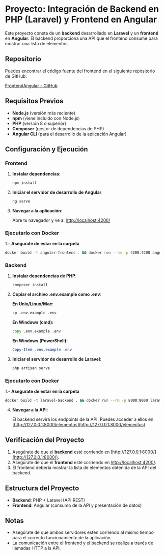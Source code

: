 # Proyecto: Integración de Backend en PHP (Laravel) y Frontend en Angular

Este proyecto consta de un **backend** desarrollado en **Laravel** y un **frontend** en **Angular**. El backend proporciona una API que el frontend consume para mostrar una lista de elementos.

## Repositorio

Puedes encontrar el código fuente del frontend en el siguiente repositorio de GitHub:

[FrontendAngular - GitHub](https://github.com/JCUSDeveloper/FrontendAngular.git)

## Requisitos Previos

- **Node.js** (versión más reciente)
- **npm** (viene incluido con Node.js)
- **PHP** (versión 8 o superior)
- **Composer** (gestor de dependencias de PHP)
- **Angular CLI** (para el desarrollo de la aplicación Angular)

## Configuración y Ejecución

### Frontend

1. **Instalar dependencias**:

   ```bash
   npm install
   ```

2. **Iniciar el servidor de desarrollo de Angular**:

   ```bash
   ng serve
   ```

3. **Navegar a la aplicación**:

   Abre tu navegador y ve a: [http://localhost:4200/](http://localhost:4200/)

### Ejecutarlo con Docker

1.- **Asegurate de estar en la carpeta**
   ```bash
   docker build -t angular-frontend . && docker run --rm -p 4200:4200 angular-frontend
   ```

### Backend

1. **Instalar dependencias de PHP**:

   ```bash
   composer install
   ```
2. **Copiar el archivo .env.example como .env**:

     **En Unix/Linux/Mac:**
     ```bash
     cp .env.example .env
     ```

    **En Windows (cmd):**
     ```cmd
     copy .env.example .env
     ```

    **En Windows (PowerShell):**
     ```powershell
     Copy-Item .env.example .env
     ```

3. **Iniciar el servidor de desarrollo de Laravel**:

   ```bash
   php artisan serve
   ```
### Ejecutarlo con Docker

1.- **Asegurate de estar en la carpeta**
   ```bash
   docker build -t laravel-backend . && docker run --rm -p 8000:8000 laravel-backend
   ```
4. **Navegar a la API**:

   El backend servirá los endpoints de la API. Puedes acceder a ellos en: [http://127.0.0.1:8000/elementos](http://127.0.0.1:8000/elementos)

## Verificación del Proyecto

1. Asegúrate de que el **backend** esté corriendo en [http://127.0.0.1:8000/](http://127.0.0.1:8000/).
2. Asegúrate de que el **frontend** esté corriendo en [http://localhost:4200/](http://localhost:4200/).
3. El frontend debería mostrar la lista de elementos obtenida de la API del backend.

## Estructura del Proyecto

- **Backend**: PHP + Laravel (API REST)
- **Frontend**: Angular (consumo de la API y presentación de datos)

## Notas

- Asegúrate de que ambos servidores estén corriendo al mismo tiempo para el correcto funcionamiento de la aplicación.
- La comunicación entre el frontend y el backend se realiza a través de llamadas HTTP a la API.

